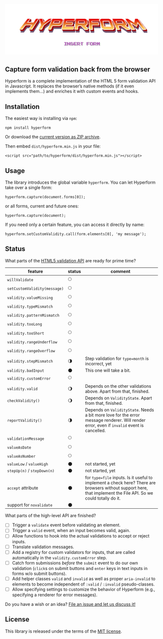 # ![Text “Hyperform - Insert Form” in 80s arcade game style](stuff/header.png)

## Capture form validation back from the browser

Hyperform is a complete implementation of the HTML 5 form validation API in
Javascript. It replaces the browser’s native methods (if it even implements
them…) and enriches it with custom events and hooks.

## Installation

The easiest way is installing via `npm`:

    npm install hyperform

Or download the [current version as ZIP
archive](https://github.com/hyperform/hyperform/archive/master.zip).

Then embed `dist/hyperform.min.js` in your file:

    <script src="path/to/hyperform/dist/hyperform.min.js"></script>

## Usage

The library introduces the global variable `hyperform`. You can let Hyperform
take over a single form:

    hyperform.capture(document.forms[0]);

or all forms, current and future ones:

    hyperform.capture(document);

If you need only a certain feature, you can access it directly by name:

    hyperform.setCustomValidity.call(form.elements[0], 'my message');

## Status

What parts of the [HTML5 validation
API](https://html.spec.whatwg.org/multipage/forms.html#constraints) are ready
for prime time?

| feature                      | status             | comment |
| ---------------------------- | ------------------ | ------- |
| `willValidate`               | :full_moon: |  |
| `setCustomValidity(message)` | :full_moon: |  |
| `validity.valueMissing`      | :full_moon: |  |
| `validity.typeMismatch`      | :full_moon: |  |
| `validity.patternMismatch`   | :full_moon: |  |
| `validity.tooLong`           | :full_moon: |  |
| `validity.tooShort`          | :full_moon: |  |
| `validity.rangeUnderflow`    | :full_moon: |  |
| `validity.rangeOverflow`     | :full_moon: |  |
| `validity.stepMismatch`      | :last_quarter_moon: | Step validation for `type=month` is incorrect, yet |
| `validity.badInput`          | :new_moon: | This one will take a bit. |
| `validity.customError`       | :full_moon: |  |
| `validity.valid`             | :waning_gibbous_moon: | Depends on the other validations above. Apart from that, finished. |
| `checkValidity()`            | :waning_gibbous_moon: | Depends on `ValidityState`. Apart from that, finished. |
| `reportValidity()`           | :last_quarter_moon: | Depends on `ValidityState`. Needs a bit more love for the error message renderer. Will render error, even if `invalid` event is cancelled. |
| `validationMessage`          | :full_moon: |  |
| `valueAsDate`                | :full_moon: |  |
| `valueAsNumber`              | :full_moon: |  |
| `valueLow` / `valueHigh`     | :new_moon:  | not started, yet |
| `stepUp(n)` / `stepDown(n)`  | :new_moon:  | not started, yet |
| `accept` attribute           | :new_moon:  | for `type=file` inputs. Is it useful to implement a check here? There are browsers without support here, that implement the File API. So we could totally do it. |
| support for `novalidate`     | :new_moon:  |  |

What parts of the high-level API are finished?

* [ ] Trigger a `validate` event before validating an element.
* [ ] Trigger a `valid` event, when an input becomes valid, again.
* [ ] Allow functions to hook into the actual validations to accept or reject
    inputs.
* [ ] Translate validation messages.
* [ ] Add a registry for custom validators for inputs, that are called
    automatically in the `validity.customError` step.
* [ ] Catch form submissions _before_ the `submit` event to do our own
    validation (`click`s on submit buttons and `enter` keys in text inputs in
    forms w/o submit buttons).
* [ ] Add helper classes `valid` and `invalid` as well as proper `aria-invalid`
    to elements to become independent of `:valid` / `:invalid` pseudo-classes.
* [ ] Allow specifying settings to customize the behavior of Hyperform (e.g.,
    specifying a renderer for error messages).

Do you have a wish or an idea? [File an issue and let us discuss
it!](https://github.com/hyperform/hyperform/issues/new)

## License

This library is released under the terms of the [MIT license](LICENSE.md).
